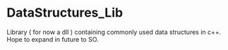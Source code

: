 # DataStructures_Lib

Library ( for now a dll ) containing commonly used data structures in c++. Hope to expand in future to SO. 
